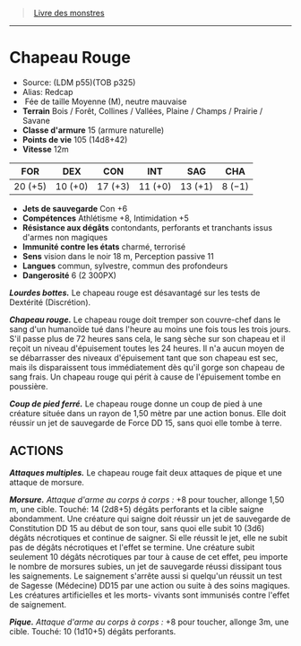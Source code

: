 ﻿> [Livre des monstres](tome_of_beasts.md)

---

# Chapeau Rouge

- Source: (LDM p55)(TOB p325)
- Alias: Redcap
-  Fée de taille Moyenne (M), neutre mauvaise
- **Terrain** Bois / Forêt, Collines / Vallées, Plaine / Champs / Prairie / Savane
- **Classe d'armure** 15 (armure naturelle)
- **Points de vie** 105 (14d8+42)
- **Vitesse** 12m

|FOR|DEX|CON|INT|SAG|CHA|
|---|---|---|---|---|---|
|20 (+5)|10 (+0)|17 (+3)|11 (+0)|13 (+1)|8 (−1)|

- **Jets de sauvegarde** Con +6
- **Compétences** Athlétisme +8, Intimidation +5
- **Résistance aux dégâts** contondants, perforants et tranchants issus d'armes non magiques
- **Immunité contre les états** charmé, terrorisé
- **Sens** vision dans le noir 18 m, Perception passive 11
- **Langues** commun, sylvestre, commun des profondeurs
- **Dangerosité** 6 (2 300PX)

**_Lourdes bottes._** Le chapeau rouge est désavantagé sur les tests de Dextérité (Discrétion).

**_Chapeau rouge._** Le chapeau rouge doit tremper son couvre-chef dans le sang d'un humanoïde tué dans l'heure au moins une fois tous les trois jours. S'il passe plus de 72 heures sans cela, le sang sèche sur son chapeau et il reçoit un niveau d'épuisement toutes les 24 heures. Il n'a aucun moyen de se débarrasser des niveaux d'épuisement tant que son chapeau est sec, mais ils disparaissent tous immédiatement dès qu'il gorge son chapeau de sang frais. Un chapeau rouge qui périt à cause de l'épuisement tombe en poussière.

**_Coup de pied ferré._** Le chapeau rouge donne un coup de pied à une créature située dans un rayon de 1,50 mètre par une action bonus. Elle doit réussir un jet de sauvegarde de Force DD 15, sans quoi elle tombe à terre.

## ACTIONS

**_Attaques multiples._** Le chapeau rouge fait deux attaques de pique et une attaque de morsure.

**_Morsure._** _Attaque d'arme au corps à corps :_ +8 pour toucher, allonge 1,50 m, une cible. Touché: 14 (2d8+5) dégâts perforants et la cible saigne abondamment. Une créature qui saigne doit réussir un jet de sauvegarde de Constitution DD 15 au début de son tour, sans quoi elle subit 10 (3d6) dégâts nécrotiques et continue de saigner. Si elle réussit le jet, elle ne subit pas de dégâts nécrotiques et l'effet se termine. Une créature subit seulement 10 dégâts nécrotiques par tour à cause de cet effet, peu importe le nombre de morsures subies, un jet de sauvegarde réussi dissipant tous les saignements. Le saignement s'arrête aussi si quelqu'un réussit un test de Sagesse (Médecine) DD15 par une action ou suite à des soins magiques. Les créatures artificielles et les morts- vivants sont immunisés contre l'effet de saignement.

**_Pique._** _Attaque d'arme au corps à corps :_ +8 pour toucher, allonge 3m, une cible. Touché: 10 (1d10+5) dégâts perforants.

